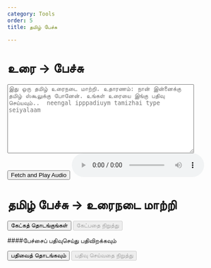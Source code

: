 ```yaml
---
category: Tools
order: 5
title: தமிழ் பேச்சு

---
```

<script src="{{ site.baseurl }}/scripts/track.js"></script>

<h1>உரை ->  பேச்சு</h1>
<textarea id="text-to-speak" rows="10" cols="50" placeholder="இது ஒரு தமிழ் உரைநடை மாற்றி. உதாரணம்: நான் இன்னைக்கு தமிழ் ஸ்கூலுக்கு போனேன். உங்கள் உரையை இங்கு பதிவு செய்யவும்..  neengal ipppadiuym tamizhai type seiyalaam  "></textarea><br>
<!-- <button onclick="speakText()">Speak</button> -->
<button id="playAudioBtn">Fetch and Play Audio</button>
<audio id="audioPlayer" controls></audio>


<script src="{{ site.baseurl }}/scripts/speech.js"></script>
<!-- <script>
        function speakText() {
            const text = document.getElementById('text-to-speak').value;
            responsiveVoice.speak(text, "Tamil Female");
            tracker();
        }
</script> -->

<h1>தமிழ் பேச்சு -> உரைநடை மாற்றி</h1>
<button id="start-btn">கேட்கத் தொடங்குங்கள்</button>
<button id="stop-btn" disabled>கேட்பதை நிறுத்து</button>
<p id="transcription"></p>

<script>
        // Check if the browser supports the Web Speech API
              tracker();
        if (!('webkitSpeechRecognition' in window)) {
            alert('Sorry, your browser does not support speech recognition.');
        } else {
        
        window.SpeechRecognition = window.SpeechRecognition
            || window.webkitSpeechRecognition;

        const recognition = new SpeechRecognition();
            recognition.lang = 'ta';
            // const recognition = new webkitSpeechRecognition(); // Create a new instance of SpeechRecognition
                
            recognition.continuous = true; // Keep recognizing speech continuously
            recognition.interimResults = true; // Show interim results

            const startBtn = document.getElementById('start-btn');
            const stopBtn = document.getElementById('stop-btn');
            const transcription = document.getElementById('transcription');

            startBtn.addEventListener('click', () => {
                recognition.start(); // Start the speech recognition
                startBtn.disabled = true;
                stopBtn.disabled = false;
            });

            stopBtn.addEventListener('click', () => {
                recognition.stop(); // Stop the speech recognition
                startBtn.disabled = false;
                stopBtn.disabled = true;
            });

            recognition.onresult = (event) => {
                let interimTranscript = '';
                let finalTranscript = '';

                for (let i = 0; i < event.results.length; i++) {
                    const transcript = event.results[i][0].transcript;
                    if (event.results[i].isFinal) {
                        finalTranscript += transcript;
                    } else {
                        interimTranscript += transcript;
                    }
                }

                transcription.innerHTML = `<strong>Final:</strong> ${finalTranscript}<br><strong>Interim:</strong> ${interimTranscript}`;
            };

            recognition.onerror = (event) => {
                console.error('Speech recognition error detected: ' + event.error);
            };

            recognition.onend = () => {
                startBtn.disabled = false;
                stopBtn.disabled = true;
            };
        }
</script>

####பேச்சைப் பதிவுசெய்து பதிவிறக்கவும்
<script src="https://cdnjs.cloudflare.com/ajax/libs/jszip/3.7.1/jszip.min.js"></script>
<button id="speechStartButton">பதிவைத் தொடங்கவும்</button>
<button id="speechStopButton" disabled>பதிவு செய்வதை நிறுத்து</button>
<a id="speechDownloadLink" style="display:none;">பதிவிறக்கவும்</a>
<div id="tracker"></div>
<script src="{{ site.baseurl }}/scripts/recorder.js"></script>

